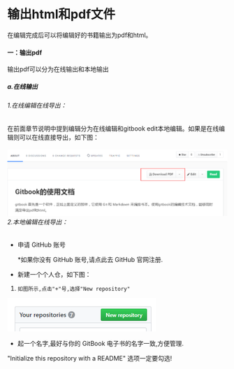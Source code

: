 # 输出html和pdf文件

在编辑完成后可以将编辑好的书籍输出为pdf和html。

#### 一：输出pdf

输出pdf可以分为在线输出和本地输出

##### a.在线输出

###### 1.在线编辑在线导出：

在前面章节说明中提到编辑分为在线编辑和gitbook edit本地编辑。如果是在线编辑则可以在线直接导出，如下图：

###### ![](/assets/import6.png)2.本地编辑在线导出：

* 申请 GitHub 账号

  \*如果你没有 GitHub 账号,请点此去 GitHub 官网注册.

* 新建一个个人仓，如下图：

1.     如图所示,点击"+"号,选择"New repository"

![](/assets/import8.png)

* 起一个名字,最好与你的 GitBook 电子书的名字一致,方便管理.

"Initialize this repository with a README" 选项一定要勾选!

